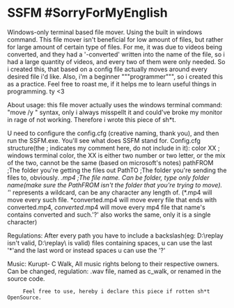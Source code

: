 # SSFM #SorryForMyEnglish
Windows-only terminal based file mover. Using the built in windows command.
This file mover isn't beneficial for low amount of files, but rather for large amount of certain type of files.
For me, it was due to videos being converted, and they had a '-converted' written into the name of the file, so
i had a large quantity of videos, and every two of them were only needed. So i created this, that based on a config file
actually moves around every desired file i'd like. Also, i'm a beginner """programmer""", so i created this as a practice.
Feel free to roast me, if it helps me to learn useful things in programming. ty <3

About usage: 
this file mover actually uses the windows terminal command: "move /y <destination> <target>" syntax, only i always misspellt it and 
could've broke my monitor in rage of not working. Therefore i wrote this piece of sh*t. 

U need to configure the config.cfg (creative naming, thank you), and then run the SSFM.exe. You'll see what does SSFM stand for. 
Config.cfg structure(the ; indicates my comment here, do not include in it):
color XX  ; windows terminal color, the XX is either two number or two letter, or the mix of the two, cannot be the same (based on microsoft's notes)
pathFROM  ;The folder you're getting the files out
PathTO    ;The folder you're sending the files to, obviously. 
*.mp4     ;The file name. Can be folder, type only folder name(make sure the PathFROM isn't the folder that you're trying to move). '*' represents a wildcard,
            can be any character any length of. (*.mp4 will move every such file. *converted.mp4 will move every file that ends with converted.mp4,
             *converted*.mp4 will move every mp4 file that name's contains converted and such.'?' also works the same, only it is a single character)
             
             
Regulations: After every path you have to include a backslash(eg: D:\replay isn't valid, D:\replay\ is valid)
              files containing spaces, u can use the last '*'and the last word or instead spaces u can use the '?'
              
Music: Kurupt- C Walk, All music rights belong to their respective owners.
         Can be changed, regulation: .wav file, named as c_walk, or renamed in the source code.
         
         
         
         Feel free to use, hereby i declare this piece if rotten sh*t OpenSource.
